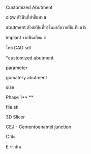 Customized Abutment

clow ตัวฟันที่ทำขึ้นมา a

abutment ตัวต่อฟันที่ทำขึ้นมากับรากฟันเทียม b

implant รากฟันเทียม c

ไฟล์ CAD sdl

*customized abutment

parameter

gomatery abutment

size

Phase 1** **

file.stl

3D Slicer

CEJ - Cementoenamel junction

C ฟัน

E รากฟัน
